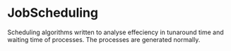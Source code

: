 # JobScheduling

Scheduling algorithms written to analyse effeciency in tunaround time and waiting time of processes.
The processes are generated normally.


